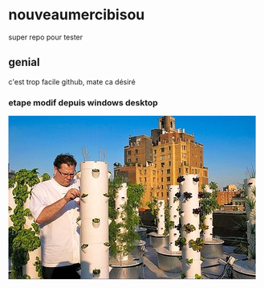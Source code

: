 ﻿# nouveaumercibisou
super repo pour tester



## genial 
c'est trop facile github, mate ca désiré

### etape modif depuis windows desktop
![photo](https://github.com/Valonlisbeth/nouveaumercibisou/blob/master/b741e8e8-dae6-11e0-b726-c45ce30061fc.jpg?raw=true)
